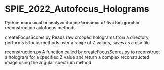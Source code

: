 # SPIE_2022_Autofocus_Holograms
Python code used to analyze the performance of five holographic reconstruction autofocus methods.

createFocusScores.py
Reads raw cropped holograms from a directory, performs 5 focus methods over a range of Z values, saves as a csv file

reconstruction.py
A function called by createFocusScores.py to reconstruct a hologram for a specified Z value and return a complex reconstructed image using the angular spectrum method.
